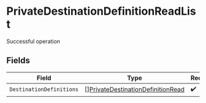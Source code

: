 # PrivateDestinationDefinitionReadList

Successful operation


## Fields

| Field                                                                                         | Type                                                                                          | Required                                                                                      | Description                                                                                   |
| --------------------------------------------------------------------------------------------- | --------------------------------------------------------------------------------------------- | --------------------------------------------------------------------------------------------- | --------------------------------------------------------------------------------------------- |
| `DestinationDefinitions`                                                                      | [][PrivateDestinationDefinitionRead](../../models/shared/privatedestinationdefinitionread.md) | :heavy_check_mark:                                                                            | N/A                                                                                           |